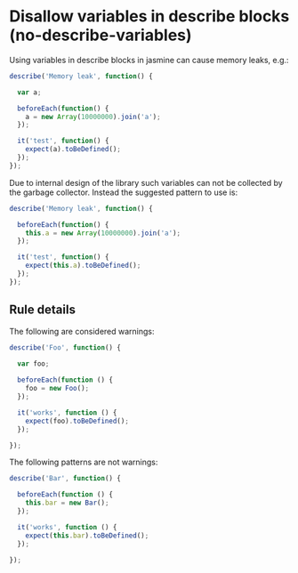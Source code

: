 # Disallow variables in describe blocks (no-describe-variables)

Using variables in describe blocks in jasmine can cause memory leaks, e.g.:

```js
describe('Memory leak', function() {

  var a;

  beforeEach(function() {
    a = new Array(10000000).join('a');
  });

  it('test', function() {
    expect(a).toBeDefined();
  });
});
```

Due to internal design of the library such variables can not be collected by the 
garbage collector. Instead the suggested pattern to use is:

```js
describe('Memory leak', function() {

  beforeEach(function() {
    this.a = new Array(10000000).join('a');
  });

  it('test', function() {
    expect(this.a).toBeDefined();
  });
});
```

## Rule details

The following are considered warnings:

```js
describe('Foo', function() {
  
  var foo;

  beforeEach(function () {
    foo = new Foo();
  });

  it('works', function () {
    expect(foo).toBeDefined();
  });

});
```

The following patterns are not warnings:

```js
describe('Bar', function() {

  beforeEach(function () {
    this.bar = new Bar();
  });

  it('works', function () {
    expect(this.bar).toBeDefined();
  });

});
```

